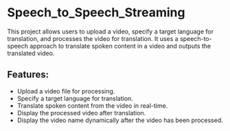 # Speech_to_Speech_Streaming
This project allows users to upload a video, specify a target language for translation, and processes the video for translation. It uses a speech-to-speech approach to translate spoken content in a video and outputs the translated video.
## Features:
- Upload a video file for processing.
- Specify a target language for translation.
- Translate spoken content from the video in real-time.
- Display the processed video after translation.
- Display the video name dynamically after the video has been processed.

